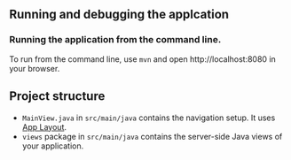 ## Running and debugging the applcation

### Running the application from the command line.
To run from the command line, use `mvn` and open http://localhost:8080 in your browser.

## Project structure
- `MainView.java` in `src/main/java` contains the navigation setup. It uses [App Layout](https://vaadin.com/components/vaadin-app-layout).
- `views` package in `src/main/java` contains the server-side Java views of your application.
